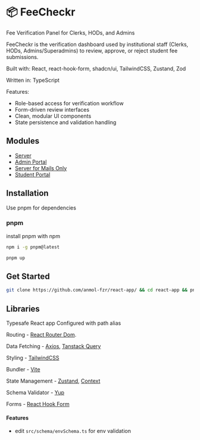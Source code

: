 # 📦 FeeCheckr
Fee Verification Panel for Clerks, HODs, and Admins

FeeCheckr is the verification dashboard used by institutional staff (Clerks, HODs, Admins/Superadmins) to review, approve, or reject student fee submissions.

Built with: React, react-hook-form, shadcn/ui, TailwindCSS, Zustand, Zod

Written in: TypeScript

Features:
- Role-based access for verification workflow
- Form-driven review interfaces
- Clean, modular UI components
- State persistence and validation handling

## Modules

- [Server](https://github.com/anmol-fzr/FeeCheckrer)
- [Admin Portal](https://github.com/anmol-fzr/FeeCheckr)
- [Server for Mails Only](https://github.com/anmol-fzr/FeeMailer)
- [Student Portal](https://github.com/anmol-fzr/FeeGiver)

## Installation

Use pnpm for dependencies

### pnpm

install pnpm with npm

```sh  
npm i -g pnpm@latest
```


```sh 
pnpm up
```

## Get Started

```sh
git clone https://github.com/anmol-fzr/react-app/ && cd react-app && pnpm up && npm run dev
```

## Libraries

Typesafe React app Configured with path alias

Routing - [React Router Dom](https://reactrouter.com/en/main).

Data Fetching - [Axios](https://axios-http.com/), [Tanstack Query](https://tanstack.com/query/latest)

Styling - [TailwindCSS](https://tailwindcss.com/)

Bundler - [Vite](https://vitejs.dev)

State Management - [Zustand](https://docs.pmnd.rs/zustand/getting-started/introduction), [Context](https://react.dev/reference/react/useContext)

Schema Validator - [Yup](https://github.com/jquense/yup)

Forms - [React Hook Form](https://react-hook-form.com/)


#### Features

- edit `src/schema/envSchema.ts` for env validation
